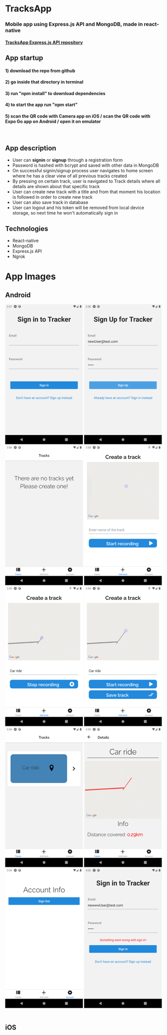 # TracksApp 

### Mobile app using Express.js API and MongoDB, made in react-native
#### [TracksApp Express.js API repository](https://github.com/Denis-Tojaga/TrackApp_API)

## App startup

#### 1) download the repo from github 
#### 2) go inside that directory in terminal 
#### 3) run "npm install" to download dependencies 
#### 4) to start the app run "npm start"
#### 5) scan the QR code with Camera app on iOS / scan the QR code with Expo Go app on Android / open it on emulator 

<br />

## App description
- User can <b>signin</b> or <b>signup</b> through a registration form
- Password is hashed with bcrypt and saved with other data in MongoDB 
- On successful signin/signup process user navigates to home screen where he has a clear view of all previous tracks created
- By pressing on certain track, user is navigated to Track details where all details are shown about that specific track
- User can create new track with a title and from that moment his location is followed in order to create new track
- User can also save track in database 
- User can logout and his token will be removed from local device storage, so next time he won't automatically sign in


## Technologies 

- React-native
- MongoDB
- Express.js API
- Ngrok



# App Images

## Android 

<img src="assets/AppImages/image1.png" width="250" height="450">  <img src="assets/AppImages/image2.png" width="250" height="450">
<img src="assets/AppImages/image3.png" width="250" height="450">  <img src="assets/AppImages/image4.png" width="250" height="450">    
<img src="assets/AppImages/image5.png" width="250" height="450">  <img src="assets/AppImages/image6.png" width="250" height="450">    
<img src="assets/AppImages/image7.png" width="250" height="450">  <img src="assets/AppImages/image8.png" width="250" height="450">    
<img src="assets/AppImages/image9.png" width="250" height="450">  <img src="assets/AppImages/image10.png" width="250" height="450">    
<br />

## iOS





